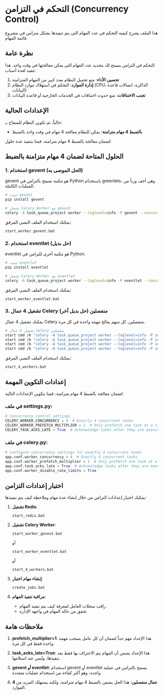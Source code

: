 # التحكم في التزامن (Concurrency Control)

هذا الملف يشرح كيفية التحكم في عدد المهام التي يتم تنفيذها بشكل متزامن في مشروع قائمة المهام.

## نظرة عامة

التحكم في التزامن يسمح لك بتحديد عدد المهام التي يمكن معالجتها في وقت واحد. هذا مفيد لعدة أسباب:

1. **تحسين الأداء**: منع تحميل النظام بعدد كبير من المهام المتزامنة
2. **إدارة الموارد**: التحكم في استهلاك موارد النظام (CPU، الذاكرة، اتصالات قاعدة البيانات)
3. **تجنب الاختناقات**: منع حدوث اختناقات في الخدمات الخارجية أو قاعدة البيانات

## الإعدادات الحالية

حالياً، تم تكوين النظام للسماح بـ:

- **بالضبط 4 مهام متزامنة**: يمكن للنظام معالجة 4 مهام في وقت واحد بالضبط

لضمان معالجة بالضبط 4 مهام متزامنة، قمنا بتنفيذ عدة حلول:

## الحلول المتاحة لضمان 4 مهام متزامنة بالضبط

### 1. استخدام gevent (الحل الموصى به)

gevent هو مكتبة تسمح بالتزامن في Python باستخدام greenlets، وهي أخف وزناً من العمليات الكاملة.

```bash
# تثبيت gevent
pip install gevent

# تشغيل Celery Worker مع gevent
celery -A task_queue_project worker --loglevel=info -P gevent --concurrency=4 --prefetch-multiplier=1
```

يمكنك استخدام الملف النصي المرفق:
```
start_worker_gevent.bat
```

### 2. استخدام eventlet (حل بديل)

eventlet هو مكتبة أخرى للتزامن في Python.

```bash
# تثبيت eventlet
pip install eventlet

# تشغيل Celery Worker مع eventlet
celery -A task_queue_project worker --loglevel=info -P eventlet --concurrency=4 --prefetch-multiplier=1
```

يمكنك استخدام الملف النصي المرفق:
```
start_worker_eventlet.bat
```

### 3. تشغيل 4 عمال Celery منفصلين (حل بديل آخر)

يمكنك تشغيل 4 عمال Celery منفصلين، كل منهم يعالج مهمة واحدة في كل مرة.

```bash
# تشغيل 4 عمال Celery منفصلين
start cmd /k "celery -A task_queue_project worker --loglevel=info -P solo --concurrency=1 --prefetch-multiplier=1 -n worker1@%COMPUTERNAME%"
start cmd /k "celery -A task_queue_project worker --loglevel=info -P solo --concurrency=1 --prefetch-multiplier=1 -n worker2@%COMPUTERNAME%"
start cmd /k "celery -A task_queue_project worker --loglevel=info -P solo --concurrency=1 --prefetch-multiplier=1 -n worker3@%COMPUTERNAME%"
start cmd /k "celery -A task_queue_project worker --loglevel=info -P solo --concurrency=1 --prefetch-multiplier=1 -n worker4@%COMPUTERNAME%"
```

يمكنك استخدام الملف النصي المرفق:
```
start_4_workers.bat
```

## إعدادات التكوين المهمة

لضمان معالجة بالضبط 4 مهام متزامنة، قمنا بتكوين الإعدادات التالية:

### في ملف settings.py:

```python
# Concurrency control settings
CELERY_WORKER_CONCURRENCY = 4  # Exactly 4 concurrent tasks
CELERY_WORKER_PREFETCH_MULTIPLIER = 1  # Only prefetch one task at a time
CELERY_TASK_ACKS_LATE = True  # Acknowledge tasks after they are executed
```

### في ملف celery.py:

```python
# Configure concurrency settings for exactly 4 concurrent tasks
app.conf.worker_concurrency = 4  # Exactly 4 concurrent tasks
app.conf.worker_prefetch_multiplier = 1  # Only prefetch one task at a time
app.conf.task_acks_late = True  # Acknowledge tasks after they are executed
app.conf.worker_disable_rate_limits = True
```

## اختبار إعدادات التزامن

يمكنك اختبار إعدادات التزامن من خلال إنشاء عدة مهام وملاحظة كيف يتم تنفيذها:

1. **تشغيل Redis**:
   ```
   start_redis.bat
   ```

2. **تشغيل Celery Worker**:
   ```
   start_worker_gevent.bat
   ```
   أو
   ```
   start_worker_eventlet.bat
   ```
   أو
   ```
   start_4_workers.bat
   ```

3. **إنشاء مهام اختبار**:
   ```
   create_jobs.bat
   ```

4. **مراقبة تنفيذ المهام**:
   - راقب سجلات العامل لمعرفة كيف يتم تنفيذ المهام
   - تحقق من حالة المهام في واجهة الإدارة

## ملاحظات هامة

1. **prefetch_multiplier=1**: هذا الإعداد مهم جداً لضمان أن كل عامل يسحب مهمة واحدة فقط في كل مرة.

2. **task_acks_late=True**: هذا الإعداد يضمن أن المهام يتم الاعتراف بها فقط بعد تنفيذها، وليس عند استلامها.

3. **gevent أو eventlet**: استخدام gevent أو eventlet يسمح بالتزامن في عملية واحدة، وهو أكثر كفاءة من استخدام عمليات متعددة.

4. **4 عمال منفصلين**: هذا الحل يضمن بالضبط 4 مهام متزامنة، ولكنه يستهلك المزيد من الموارد.
